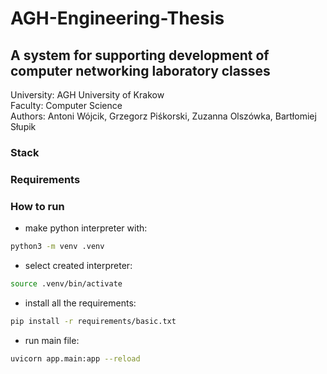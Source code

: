 # AGH-Engineering-Thesis
## A system for supporting development of computer networking laboratory classes

University: AGH University of Krakow <br>
Faculty: Computer Science <br>
Authors: Antoni Wójcik, Grzegorz Piśkorski, Zuzanna Olszówka, Bartłomiej Słupik <br>

### Stack

### Requirements

### How to run
- make python interpreter with:
```bash
python3 -m venv .venv
```
- select created interpreter:
```bash
source .venv/bin/activate
```
- install all the requirements:
```bash
pip install -r requirements/basic.txt
```
- run main file:
```bash
uvicorn app.main:app --reload
```

